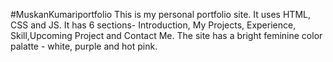 #MuskanKumariportfolio
This is my personal portfolio site. It uses HTML, CSS and JS. It has 6 sections- Introduction, My Projects, Experience, Skill,Upcoming Project and Contact Me. The site has a bright feminine color palatte - white, purple and hot pink.